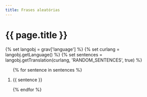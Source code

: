 ```yaml
---
title: Frases aleatórias
---
```


<style type="text/css">
/* https://stackoverflow.com/a/13184714/2828287 */
a.anchor {
    display: block;
    position: relative;
    top: -46px;
    visibility: hidden;
}

@keyframes fade {
  0% {
    background: #ff07;
    box-shadow: 0 0 1em yellow;
    border-radius: 1em;
  }
  50% {
    background: #ff07;
    box-shadow: 0 0 1em yellow;
    border-radius: 1em;
  }
}

.highlight {
  animation: fade 2s;
  padding-left: 2em;
  margin-left: -2em;
  padding-right: 2em;
  margin-right: -2em;
}
</style>

<h1> {{ page.title }} </h1>

{% set langobj  = grav['language'] %}
{% set curlang  = langobj.getLanguage() %}
{% set sentences = langobj.getTranslation(curlang, 'RANDOM_SENTENCES', true) %}

<ol>
{% for sentence in sentences %}
    <li><a class="anchor" id="{{loop.index}}"></a><p id="p{{loop.index}}"> {{ sentence }} </p></li>
{% endfor %}
</ol>

<script type="text/javascript">
    // cf. https://chat.stackexchange.com/transcript/message/55084622#55084622
    var highlight = function() {
        var id = window.location.hash.split("?")[0].slice(1);
        if (id) {
            var p = document.getElementById("p"+id);
            p.innerHTML = "<span class='highlight'>" + p.innerHTML + "</span>";
        }
    }
    window.onhashchange = highlight;
    highlight();
</script>
